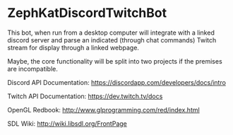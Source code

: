 # ZephKatDiscordTwitchBot

This bot, when run from a desktop computer will integrate with a linked discord server and parse an indicated (through chat commands) Twitch stream for display through a linked webpage.

Maybe, the core functionality will be split into two projects if the premises are incompatible.

Discord API Documentation: https://discordapp.com/developers/docs/intro

Twitch API Documentation: https://dev.twitch.tv/docs

OpenGL Redbook: http://www.glprogramming.com/red/index.html

SDL Wiki: http://wiki.libsdl.org/FrontPage
